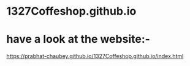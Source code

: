 # 1327Coffeshop.github.io
# have a look at the website:-
https://prabhat-chaubey.github.io/1327Coffeshop.github.io/index.html
